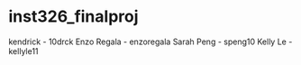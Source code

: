 # inst326_finalproj

kendrick - 10drck
Enzo Regala - enzoregala
Sarah Peng - speng10 
Kelly Le - kellyle11
